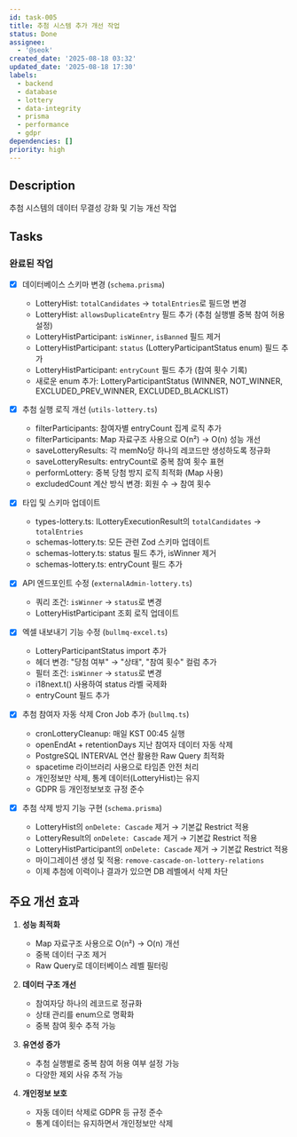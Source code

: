 ```yaml
---
id: task-005
title: 추첨 시스템 추가 개선 작업
status: Done
assignee:
  - '@seok'
created_date: '2025-08-18 03:32'
updated_date: '2025-08-18 17:30'
labels:
  - backend
  - database
  - lottery
  - data-integrity
  - prisma
  - performance
  - gdpr
dependencies: []
priority: high
---
```


## Description

추첨 시스템의 데이터 무결성 강화 및 기능 개선 작업

## Tasks

### 완료된 작업

- [x] 데이터베이스 스키마 변경 (`schema.prisma`)
  - LotteryHist: `totalCandidates` → `totalEntries`로 필드명 변경
  - LotteryHist: `allowsDuplicateEntry` 필드 추가 (추첨 실행별 중복 참여 허용 설정)
  - LotteryHistParticipant: `isWinner`, `isBanned` 필드 제거
  - LotteryHistParticipant: `status` (LotteryParticipantStatus enum) 필드 추가
  - LotteryHistParticipant: `entryCount` 필드 추가 (참여 횟수 기록)
  - 새로운 enum 추가: LotteryParticipantStatus (WINNER, NOT_WINNER, EXCLUDED_PREV_WINNER, EXCLUDED_BLACKLIST)

- [x] 추첨 실행 로직 개선 (`utils-lottery.ts`)
  - filterParticipants: 참여자별 entryCount 집계 로직 추가
  - filterParticipants: Map 자료구조 사용으로 O(n²) → O(n) 성능 개선
  - saveLotteryResults: 각 memNo당 하나의 레코드만 생성하도록 정규화
  - saveLotteryResults: entryCount로 중복 참여 횟수 표현
  - performLottery: 중복 당첨 방지 로직 최적화 (Map 사용)
  - excludedCount 계산 방식 변경: 회원 수 → 참여 횟수

- [x] 타입 및 스키마 업데이트
  - types-lottery.ts: ILotteryExecutionResult의 `totalCandidates` → `totalEntries`
  - schemas-lottery.ts: 모든 관련 Zod 스키마 업데이트
  - schemas-lottery.ts: status 필드 추가, isWinner 제거
  - schemas-lottery.ts: entryCount 필드 추가

- [x] API 엔드포인트 수정 (`externalAdmin-lottery.ts`)
  - 쿼리 조건: `isWinner` → `status`로 변경
  - LotteryHistParticipant 조회 로직 업데이트

- [x] 엑셀 내보내기 기능 수정 (`bullmq-excel.ts`)
  - LotteryParticipantStatus import 추가
  - 헤더 변경: "당첨 여부" → "상태", "참여 횟수" 컬럼 추가
  - 필터 조건: `isWinner` → `status`로 변경
  - i18next.t() 사용하여 status 라벨 국제화
  - entryCount 필드 추가

- [x] 추첨 참여자 자동 삭제 Cron Job 추가 (`bullmq.ts`)
  - cronLotteryCleanup: 매일 KST 00:45 실행
  - openEndAt + retentionDays 지난 참여자 데이터 자동 삭제
  - PostgreSQL INTERVAL 연산 활용한 Raw Query 최적화
  - spacetime 라이브러리 사용으로 타임존 안전 처리
  - 개인정보만 삭제, 통계 데이터(LotteryHist)는 유지
  - GDPR 등 개인정보보호 규정 준수

- [x] 추첨 삭제 방지 기능 구현 (`schema.prisma`)
  - LotteryHist의 `onDelete: Cascade` 제거 → 기본값 Restrict 적용
  - LotteryResult의 `onDelete: Cascade` 제거 → 기본값 Restrict 적용
  - LotteryHistParticipant의 `onDelete: Cascade` 제거 → 기본값 Restrict 적용
  - 마이그레이션 생성 및 적용: `remove-cascade-on-lottery-relations`
  - 이제 추첨에 이력이나 결과가 있으면 DB 레벨에서 삭제 차단

## 주요 개선 효과

1. **성능 최적화**
   - Map 자료구조 사용으로 O(n²) → O(n) 개선
   - 중복 데이터 구조 제거
   - Raw Query로 데이터베이스 레벨 필터링

2. **데이터 구조 개선**
   - 참여자당 하나의 레코드로 정규화
   - 상태 관리를 enum으로 명확화
   - 중복 참여 횟수 추적 가능

3. **유연성 증가**
   - 추첨 실행별로 중복 참여 허용 여부 설정 가능
   - 다양한 제외 사유 추적 가능

4. **개인정보 보호**
   - 자동 데이터 삭제로 GDPR 등 규정 준수
   - 통계 데이터는 유지하면서 개인정보만 삭제
